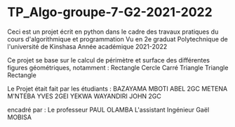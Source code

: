 # TP_Algo-groupe-7-G2-2021-2022
Ceci est un projet écrit en python dans le cadre des travaux pratiques
du cours d'algorithmique et programmation
Vu en 2e graduat Polytechnique de l'université de Kinshasa
Année académique 2021-2022

Ce projet se base sur le calcul de périmètre et surface des différentes
figures géométriques, notamment :
Rectangle
Cercle
Carré
Triangle
Triangle Rectangle

Le Projet était fait par les étudiants :
BAZAYAMA MBOTI ABEL 2GC
METENA M'NTEBA YVES 2GEI
YEKWA WAYANDIRI JOHN 2GC

encadré par :
Le professeur PAUL OLAMBA
L'assistant Ingénieur Gaël MOBISA
